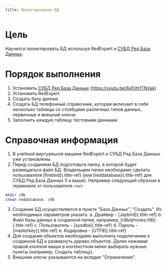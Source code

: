 ```yaml
---
title: Проектирование БД
---
```


# Цель

Научится проектировать БД используя RedExpert и [СУБД Ред База
Данных](https://reddatabase.ru).

# Порядок выполнения

1.  Установить [СУБД Ред База Данных](https://reddatabase.ru)
    (<https://youtu.be/6xPJtHTNVak>)
2.  Установить RedExpert
3.  Создать базу данных
4.  Создать БД телефонный справочник, которая включает в себя несколько
    таблицы со столбцами различных типов данных, первичные и внешний
    ключи.
5.  Заполнить каждую таблицу тестовыми данными.

# Справочная информация

1.  В учебной виртуальной машине RedExpert и СУБД Ред База Данных уже
    установлены.
2.  Перед созданием БД подготовьте папку, в которой будет размещаться
    файл БД. Владельцем папки необходимо сделать пользователя
    [firebird]{.title-ref} (или [reddatabase]{.title-ref} для СУБД Ред
    База Данных 5 и выше). Например следующий образом в терминале от
    пользователя `root`:

``` bash
mkdir /db
chown reddatabase. /db
```

3.  Создание БД осуществляется в пункте "База Данных", "Создать". Из
    необходимых параметров указать:
    a.  Драйвер - [Jaybird]{.title-ref}
    b.  Файл базы данных в созданной папке, например,
        [/db/phones.fdb]{.title-ref}
    c.  Пользователь - [sysdba]{.title-ref}
    d.  Пароль - [masterkey]{.title-ref}
    e.  Кодировка - [UTF8]{.title-ref}
4.  Для создания объектов необходимо выполнить подключение к созданной
    БД и развернуть дерево объектов. Далее нажимая правой кнопкой мыши в
    контекстном меню выбирать нужные пункты (например, Создать таблицу).
5.  Внешние ключи указываются на вкладке "Ограничения".
